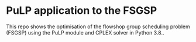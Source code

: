 # PuLP application to the FSGSP

This repo shows the optimisation of the flowshop group scheduling problem (FSGSP) using the PuLP module and CPLEX solver in Python 3.8..
